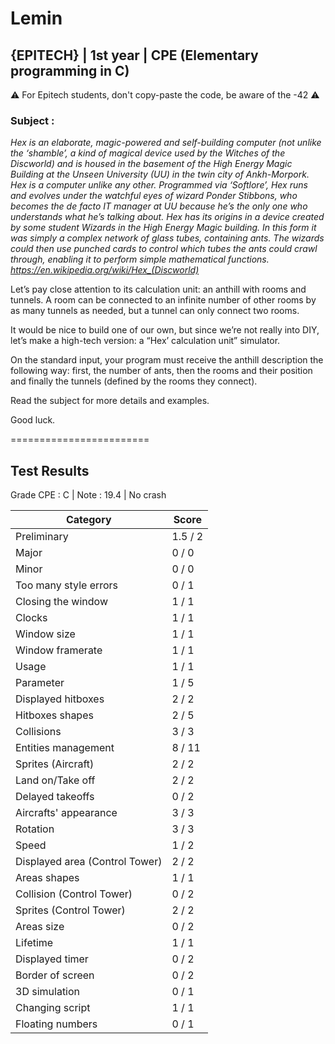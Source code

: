 # Lemin
## {EPITECH} | 1st year | CPE (Elementary programming in C)

⚠️ For Epitech students, don't copy-paste the code, be aware of the -42 ⚠️

### Subject : &nbsp;

*Hex is an elaborate, magic-powered and self-building computer (not unlike the ‘shamble’, a kind of
magical device used by the Witches of the Discworld) and is housed in the basement of the High Energy
Magic Building at the Unseen University (UU) in the twin city of Ankh-Morpork.
Hex is a computer unlike any other. Programmed via ‘Softlore’, Hex runs and evolves under the watchful
eyes of wizard Ponder Stibbons, who becomes the de facto IT manager at UU because he’s the only one
who understands what he’s talking about.
Hex has its origins in a device created by some student Wizards in the High Energy Magic building.
In this form it was simply a complex network of glass tubes, containing ants. The wizards could then
use punched cards to control which tubes the ants could crawl through, enabling it to perform simple
mathematical functions.
https://en.wikipedia.org/wiki/Hex_(Discworld)*


Let’s pay close attention to its calculation unit: an anthill with rooms and tunnels. A room can be connected to an infinite number of other rooms by as many tunnels as needed, but a tunnel can only connect two rooms.

It would be nice to build one of our own, but since we’re not really into DIY, let’s make a high-tech version:
a “Hex’ calculation unit” simulator.

On the standard input, your program must receive the anthill description the following way: first, the number of ants, then the rooms and their position and finally the tunnels (defined by the rooms they connect).

Read the subject for more details and examples.

Good luck.

========================

## Test Results
Grade CPE : C | Note : 19.4 | No crash

| Category                                | Score        |
|-----------------------------------------|--------------|
| Preliminary                             | 1.5 / 2      |
| Major                                   | 0 / 0        |
| Minor                                   | 0 / 0        |
| Too many style errors                   | 0 / 1        |
| Closing the window                      | 1 / 1        |
| Clocks                                  | 1 / 1        |
| Window size                             | 1 / 1        |
| Window framerate                        | 1 / 1        |
| Usage                                   | 1 / 1        |
| Parameter                               | 1 / 5        |
| Displayed hitboxes                      | 2 / 2        |
| Hitboxes shapes                         | 2 / 5        |
| Collisions                              | 3 / 3        |
| Entities management                     | 8 / 11       |
| Sprites (Aircraft)                      | 2 / 2        |
| Land on/Take off                        | 2 / 2        |
| Delayed takeoffs                        | 0 / 2        |
| Aircrafts' appearance                   | 3 / 3        |
| Rotation                                | 3 / 3        |
| Speed                                   | 1 / 2        |
| Displayed area (Control Tower)          | 2 / 2        |
| Areas shapes                            | 1 / 1        |
| Collision (Control Tower)               | 0 / 2        |
| Sprites (Control Tower)                 | 2 / 2        |
| Areas size                              | 0 / 2        |
| Lifetime                                | 1 / 1        |
| Displayed timer                         | 0 / 2        |
| Border of screen                        | 0 / 2        |
| 3D simulation                           | 0 / 1        |
| Changing script                         | 1 / 1        |
| Floating numbers                        | 0 / 1        |

